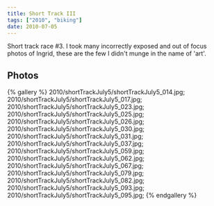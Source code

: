 ```yaml
---
title: Short Track III
tags: ["2010", "biking"]
date: 2010-07-05
---
```

Short track race #3.  I took many incorrectly exposed and out of focus photos of Ingrid, these are the few I didn't munge in the name of 'art'.

## Photos 

{% gallery %} 
2010/shortTrackJuly5/shortTrackJuly5_014.jpg;
2010/shortTrackJuly5/shortTrackJuly5_017.jpg;
2010/shortTrackJuly5/shortTrackJuly5_023.jpg;
2010/shortTrackJuly5/shortTrackJuly5_025.jpg;
2010/shortTrackJuly5/shortTrackJuly5_026.jpg;
2010/shortTrackJuly5/shortTrackJuly5_030.jpg;
2010/shortTrackJuly5/shortTrackJuly5_031.jpg;
2010/shortTrackJuly5/shortTrackJuly5_037.jpg;
2010/shortTrackJuly5/shortTrackJuly5_059.jpg;
2010/shortTrackJuly5/shortTrackJuly5_062.jpg;
2010/shortTrackJuly5/shortTrackJuly5_067.jpg;
2010/shortTrackJuly5/shortTrackJuly5_079.jpg;
2010/shortTrackJuly5/shortTrackJuly5_082.jpg;
2010/shortTrackJuly5/shortTrackJuly5_093.jpg;
2010/shortTrackJuly5/shortTrackJuly5_095.jpg;
{% endgallery %}
